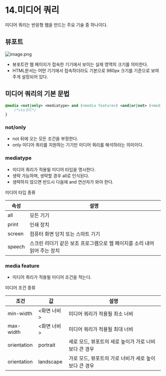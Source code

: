 # 14.미디어 쿼리

미디어 쿼리는 반응형 웹을 만드는 주요 기술 중 하나이다.

## 뷰포트

![image.png](https://prod-files-secure.s3.us-west-2.amazonaws.com/b71c3dad-f980-4ed0-8708-034050be882c/8461c44b-9fda-40a0-95a8-9bf745f6aa6a/image.png)

- 뷰포트란 웹 페이지가 접속한 기기에서 보이는 실제 영역의 크기를 의미한다.
- HTML문서는 어떤 기기에서 접속하더라도 기본으로 980px 크기를 기준으로 보여 주게 설정되어 있다.

## 미디어 쿼리의 기본 문법

```css
@media <not|only> <mediatype> and (<media feature>) <and|or|not> (<media feature>){
	/*css코드*/
}
```

### not/only

- not 뒤에 오는 모든 조건을 부정한다.
- only 미디어 쿼리를 지원하는 기기만 미디어 쿼리를 해석하라는 의미이다.

### mediatype

- 미디어 쿼리가 적용될 미디어 타입을 명시한다.
- 생략 가능하며, 생략할 경우 all로 인식된다.
- 생략하지 않으면 반드시 다음에 and 연산자가 와야 한다.

미디어 타입 종류

| 속성 | 설명 |
| --- | --- |
| all | 모든 기기 |
| print | 인쇄 장치 |
| screen | 컴퓨터 화면 당치 또는 스마트 기기  |
| speech | 스크린 리더기 같은 보조 프로그램으로 웹 페이지를 소리 내어 읽어 주는 장치 |

### media feature

- 미디어 쿼리가 적용될 미디어 조건을 적는다.

미디어 조건 종류

| 조건 | 값 | 설명 |
| --- | --- | --- |
| min-width | <화면 너비> | 미디어 쿼리가 적용될 최소 너비 |
| max-width | <화면 너비> | 미디어 쿼리가 적용될 최대 너비 |
| orientation | portrait | 세로 모드, 뷰포트의 세로 높이가 가로 너비보다 큰 경우 |
| orientation | landscape | 가로 모드, 뷰포트의 가로 너비가 세로 높이보다 큰 경우 |
